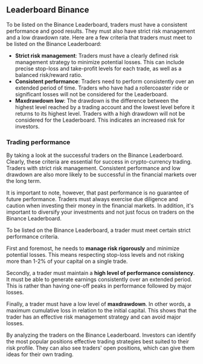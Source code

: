 ## Leaderboard Binance

To be listed on the Binance Leaderboard, traders must have a consistent performance and good results. They must also have strict risk management and a low drawdown rate. Here are a few criteria that traders must meet to be listed on the Binance Leaderboard:

- **Strict risk management**: Traders must have a clearly defined risk management strategy to minimize potential losses. This can include precise stop-loss and take-profit levels for each trade, as well as a balanced risk/reward ratio.
- **Consistent performance**: Traders need to perform consistently over an extended period of time. Traders who have had a rollercoaster ride or significant losses will not be considered for the Leaderboard.
- **Maxdrawdown low**: The drawdown is the difference between the highest level reached by a trading account and the lowest level before it returns to its highest level. Traders with a high drawdown will not be considered for the Leaderboard. This indicates an increased risk for investors.

### Trading performance

By taking a look at the successful traders on the Binance Leaderboard. Clearly, these criteria are essential for success in crypto-currency trading. Traders with strict risk management. Consistent performance and low drawdown are also more likely to be successful in the financial markets over the long term.

It is important to note, however, that past performance is no guarantee of future performance. Traders must always exercise due diligence and caution when investing their money in the financial markets. In addition, it's important to diversify your investments and not just focus on traders on the Binance Leaderboard.

To be listed on the Binance Leaderboard, a trader must meet certain strict performance criteria.

First and foremost, he needs to **manage risk rigorously** and minimize potential losses. This means respecting stop-loss levels and not risking more than 1-2% of your capital on a single trade.

Secondly, a trader must maintain a **high level of performance consistency**. It must be able to generate earnings consistently over an extended period. This is rather than having one-off peaks in performance followed by major losses.

Finally, a trader must have a low level of **maxdrawdown**. In other words, a maximum cumulative loss in relation to the initial capital. This shows that the trader has an effective risk management strategy and can avoid major losses.

By analyzing the traders on the Binance Leaderboard. Investors can identify the most popular positions effective trading strategies best suited to their risk profile. They can also see traders' open positions, which can give them ideas for their own trading.
